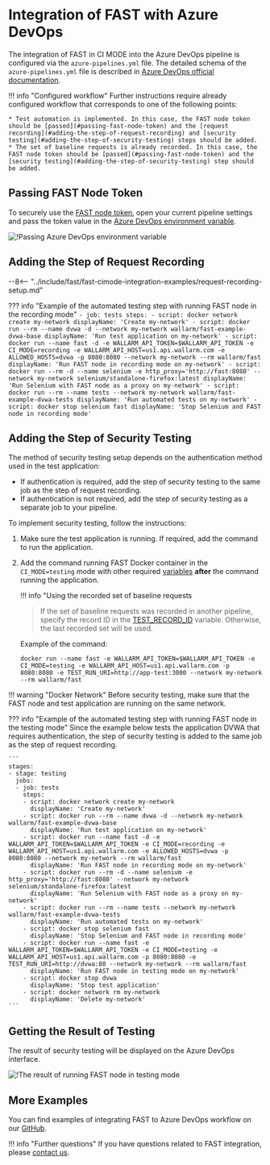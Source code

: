 # Integration of FAST with Azure DevOps

The integration of FAST in CI MODE into the Azure DevOps pipeline is configured via the `azure-pipelines.yml` file. The detailed schema of the `azure-pipelines.yml` file is described in [Azure DevOps official documentation](https://docs.microsoft.com/en-us/azure/devops/pipelines/yaml-schema?view=azure-devops&tabs=schema%2Cparameter-schema).

!!! info "Configured workflow"
    Further instructions require already configured workflow that corresponds to one of the following points:

    * Test automation is implemented. In this case, the FAST node token should be [passed](#passing-fast-node-token) and the [request recording](#adding-the-step-of-request-recording) and [security testing](#adding-the-step-of-security-testing) steps should be added.
    * The set of baseline requests is already recorded. In this case, the FAST node token should be [passed](#passing-fast-node-token) and the [security testing](#adding-the-step-of-security-testing) step should be added.

## Passing FAST Node Token

To securely use the [FAST node token](../../operations/create-node.md), open your current pipeline settings and pass the token value in the [Azure DevOps environment variable](https://docs.microsoft.com/en-us/azure/devops/pipelines/process/variables?view=azure-devops&tabs=yaml%2Cbatch#environment-variables).

![!Passing Azure DevOps environment variable](../../../images/fast/poc/common/examples/azure-devops-cimode/azure-env-var-example.png)

## Adding the Step of Request Recording

--8<-- "../include/fast/fast-cimode-integration-examples/request-recording-setup.md"

??? info "Example of the automated testing step with running FAST node in the recording mode"
    ```
    - job: tests
      steps:
      - script: docker network create my-network
        displayName: 'Create my-network'
      - script: docker run --rm --name dvwa -d --network my-network wallarm/fast-example-dvwa-base
        displayName: 'Run test application on my-network'
      - script: docker run --name fast -d -e WALLARM_API_TOKEN=$WALLARM_API_TOKEN -e CI_MODE=recording -e WALLARM_API_HOST=us1.api.wallarm.com -e ALLOWED_HOSTS=dvwa -p 8080:8080 --network my-network --rm wallarm/fast
        displayName: 'Run FAST node in recording mode on my-network'
      - script: docker run --rm -d --name selenium -e http_proxy='http://fast:8080' --network my-network selenium/standalone-firefox:latest
        displayName: 'Run Selenium with FAST node as a proxy on my-network'
      - script: docker run --rm --name tests --network my-network wallarm/fast-example-dvwa-tests
        displayName: 'Run automated tests on my-network'
      - script: docker stop selenium fast
        displayName: 'Stop Selenium and FAST node in recording mode'
    ```

## Adding the Step of Security Testing

The method of security testing setup depends on the authentication method used in the test application:

* If authentication is required, add the step of security testing to the same job as the step of request recording.
* If authentication is not required, add the step of security testing as a separate job to your pipeline.

To implement security testing, follow the instructions:

1. Make sure the test application is running. If required, add the command to run the application.
2. Add the command running FAST Docker container in the `CI_MODE=testing` mode with other required [variables](../ci-mode-testing.md#environment-variables-in-testing-mode) __after__ the command running the application.

    !!! info "Using the recorded set of baseline requests
    >
    > If the set of baseline requests was recorded in another pipeline, specify the record ID in the [TEST_RECORD_ID](../ci-mode-testing.md#переменные-в-режиме-тестирования) variable. Otherwise, the last recorded set will be used.

    Example of the command:

    ```
    docker run --name fast -e WALLARM_API_TOKEN=$WALLARM_API_TOKEN -e CI_MODE=testing -e WALLARM_API_HOST=us1.api.wallarm.com -p 8080:8080 -e TEST_RUN_URI=http://app-test:3000 --network my-network --rm wallarm/fast
    ```

!!! warning "Docker Network"
    Before security testing, make sure that the FAST node and test application are running on the same network.

??? info "Example of the automated testing step with running FAST node in the testing mode"
    Since the example below tests the application DVWA that requires authentication, the step of security testing is added to the same job as the step of request recording.

    ```
    stages:
    - stage: testing
      jobs:
      - job: tests
        steps:
        - script: docker network create my-network
          displayName: 'Create my-network'
        - script: docker run --rm --name dvwa -d --network my-network wallarm/fast-example-dvwa-base
          displayName: 'Run test application on my-network'
        - script: docker run --name fast -d -e WALLARM_API_TOKEN=$WALLARM_API_TOKEN -e CI_MODE=recording -e WALLARM_API_HOST=us1.api.wallarm.com -e ALLOWED_HOSTS=dvwa -p 8080:8080 --network my-network --rm wallarm/fast
          displayName: 'Run FAST node in recording mode on my-network'
        - script: docker run --rm -d --name selenium -e http_proxy='http://fast:8080' --network my-network selenium/standalone-firefox:latest
          displayName: 'Run Selenium with FAST node as a proxy on my-network'
        - script: docker run --rm --name tests --network my-network wallarm/fast-example-dvwa-tests
          displayName: 'Run automated tests on my-network'
        - script: docker stop selenium fast
          displayName: 'Stop Selenium and FAST node in recording mode'
        - script: docker run --name fast -e WALLARM_API_TOKEN=$WALLARM_API_TOKEN -e CI_MODE=testing -e WALLARM_API_HOST=us1.api.wallarm.com -p 8080:8080 -e TEST_RUN_URI=http://dvwa:80 --network my-network --rm wallarm/fast 
          displayName: 'Run FAST node in testing mode on my-network'
        - script: docker stop dvwa
          displayName: 'Stop test application'
        - script: docker network rm my-network
          displayName: 'Delete my-network'
    ```

## Getting the Result of Testing

The result of security testing will be displayed on the Azure DevOps interface.

![!The result of running FAST node in testing mode](../../../images/fast/poc/common/examples/azure-devops-cimode/azure-ci-example.png)

## More Examples

You can find examples of integrating FAST to Azure DevOps workflow on our [GitHub](https://github.com/wallarm/fast-examples).

!!! info "Further questions"
    If you have questions related to FAST integration, please [contact us](mailto:support@wallarm.com).
